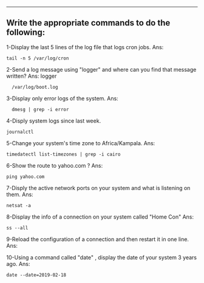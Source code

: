 -----
Write the appropriate commands to do the following:
---------------------------------------------------
1-Display the last 5 lines of the log file that logs cron jobs.
Ans:
```
tail -n 5 /var/log/cron 
```
2-Send a log message using "logger" and where can you find that message written?
Ans: logger <messages> 
```
  /var/log/boot.log
```
3-Display only error logs of the system.
Ans: 
```
  dmesg | grep -i error
```
4-Disply system logs since last week.
  ```
journalctl
```
5-Change your system's time zone to Africa/Kampala.
Ans:
  ```
  timedatectl list-timezones | grep -i cairo
```

6-Show the route to yahoo.com ?
Ans: 
  ```
  ping yahoo.com 
```
7-Disply the active network ports on your system and what is listening on them.
Ans:
  ```
  netsat -a
```
8-Display the info of a connection on your system called "Home Con"
Ans:
  ```
  ss --all
```
9-Reload the configuration of a connection and then restart it in one line.
Ans:

10-Using a command called "date" , display the date of your system 3 years ago.
Ans:
  ```
  date --date=2019-02-18
  ```
